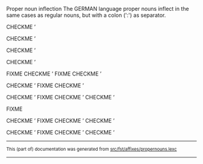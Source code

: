Proper noun inflection
The GERMAN language proper nouns inflect in the same cases as regular
nouns, but with a colon (':') as separator.

CHECKME ʼ

CHECKME ʼ

CHECKME ʼ

CHECKME ʼ

FIXME
CHECKME ʼ
FIXME
CHECKME ʼ

CHECKME ʼ
FIXME
CHECKME ʼ

CHECKME ʼ
FIXME
CHECKME ʼ
CHECKME ʼ

FIXME

CHECKME ʼ
FIXME
CHECKME ʼ
CHECKME ʼ

CHECKME ʼ
FIXME
CHECKME ʼ
CHECKME ʼ

* * *

<small>This (part of) documentation was generated from [src/fst/affixes/propernouns.lexc](https://github.com/giellalt/lang-deu/blob/main/src/fst/affixes/propernouns.lexc)</small>

---

